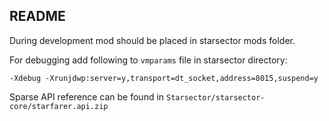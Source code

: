 ## README

During development mod should be placed in starsector mods folder.

For debugging add following to `vmparams` file in starsector directory:

```
-Xdebug -Xrunjdwp:server=y,transport=dt_socket,address=8015,suspend=y
```

Sparse API reference can be found in `Starsector/starsector-core/starfarer.api.zip`

